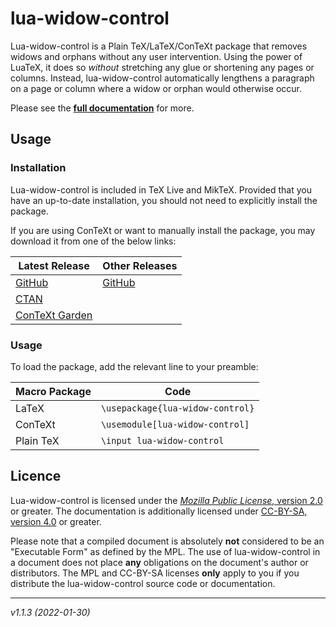 <!-- lua-widow-control
     https://github.com/gucci-on-fleek/lua-widow-control
     SPDX-License-Identifier: MPL-2.0+ OR CC-BY-SA-4.0+
     SPDX-FileCopyrightText: 2021 Max Chernoff
-->

lua-widow-control
=================

Lua-widow-control is a Plain TeX/LaTeX/ConTeXt package that removes widows and orphans without any user intervention. Using the power of LuaTeX, it does so _without_ stretching any glue or shortening any pages or columns. Instead, lua-widow-control automatically lengthens a paragraph on a page or column where a widow or orphan would otherwise occur. 

Please see the [**full documentation**](https://github.com/gucci-on-fleek/lua-widow-control/releases/latest/download/lua-widow-control.pdf) for more.

Usage
-----
### Installation
Lua-widow-control is included in TeX&nbsp;Live and MikTeX. Provided that you have an up-to-date installation, you should not need to explicitly install the package.

If you are using ConTeXt or want to manually install the package, you may download it from one of the below links:

|Latest Release|Other Releases|
|--------------|--------------|
|[GitHub](https://github.com/gucci-on-fleek/lua-widow-control/releases/latest/)|[GitHub](https://github.com/gucci-on-fleek/lua-widow-control/releases)|
|[CTAN](https://www.ctan.org/pkg/lua-widow-control)||
|[ConTeXt Garden](https://modules.contextgarden.net/cgi-bin/module.cgi/action=view/id=127)||

### Usage
To load the package, add the relevant line to your preamble:

|Macro Package|Code                            |
|-------------|--------------------------------|
|LaTeX        |`\usepackage{lua-widow-control}`|
|ConTeXt      |`\usemodule[lua-widow-control]` |
|Plain TeX    |`\input lua-widow-control`      |


Licence
-------

Lua-widow-control is licensed under the [_Mozilla Public License_, version 2.0](https://www.mozilla.org/en-US/MPL/2.0/) or greater. The documentation is additionally licensed under [CC-BY-SA, version 4.0](https://creativecommons.org/licenses/by-sa/4.0/legalcode) or greater.

Please note that a compiled document is absolutely **not** considered to be an "Executable Form" as defined by the MPL. The use of lua-widow-control in a document does not place **any** obligations on the document's author or distributors. The MPL and CC-BY-SA licenses **only** apply to you if you distribute the lua-widow-control source code or documentation. 

---
_v1.1.3 (2022-01-30)_ <!--%%version %%date-->
